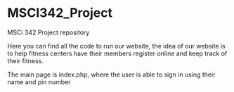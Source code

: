 # MSCI342_Project
MSCi 342 Project repository 

Here you can find all the code to run our website, the idea of our website is to help fitness centers have their members register online and keep track of their fitness.

The main page is index.php, where the user is able to sign in using their name and pin number
